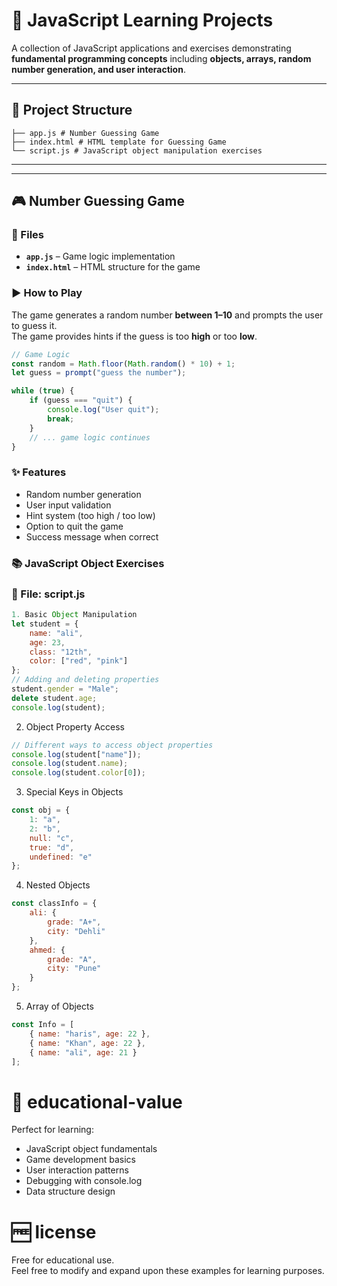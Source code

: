 # 🎯 JavaScript Learning Projects  

A collection of JavaScript applications and exercises demonstrating **fundamental programming concepts** including **objects, arrays, random number generation, and user interaction**.  

---

## 📁 Project Structure  

```
├── app.js # Number Guessing Game
├── index.html # HTML template for Guessing Game
└── script.js # JavaScript object manipulation exercises
```
---

---

## 🎮 Number Guessing Game  

### 📄 Files  
- **`app.js`** – Game logic implementation  
- **`index.html`** – HTML structure for the game  

### ▶️ How to Play  
The game generates a random number **between 1–10** and prompts the user to guess it.  
The game provides hints if the guess is too **high** or too **low**.  

```javascript
// Game Logic
const random = Math.floor(Math.random() * 10) + 1;
let guess = prompt("guess the number");

while (true) {
    if (guess === "quit") {
        console.log("User quit");
        break;
    }
    // ... game logic continues
}
```
### ✨ Features
- Random number generation
- User input validation
- Hint system (too high / too low)
- Option to quit the game
- Success message when correct

### 📚 JavaScript Object Exercises
### 📄 File: script.js

```javascript
1. Basic Object Manipulation
let student = {
    name: "ali",
    age: 23,
    class: "12th",
    color: ["red", "pink"]
};
// Adding and deleting properties
student.gender = "Male";
delete student.age;
console.log(student);
```


2. Object Property Access

```javascript
// Different ways to access object properties
console.log(student["name"]);
console.log(student.name);
console.log(student.color[0]);
```
3. Special Keys in Objects

```javascript
const obj = {
    1: "a",
    2: "b",
    null: "c",
    true: "d",
    undefined: "e"
};
```
4. Nested Objects

```javascript
const classInfo = {
    ali: {
        grade: "A+",
        city: "Dehli"
    },
    ahmed: {
        grade: "A",
        city: "Pune"
    }
};
```

5. Array of Objects

```javascript
const Info = [
    { name: "haris", age: 22 },
    { name: "Khan", age: 22 },
    { name: "ali", age: 21 }
];
```
# 📝 educational-value
Perfect for learning:

- JavaScript object fundamentals  
- Game development basics  
- User interaction patterns  
- Debugging with console.log  
- Data structure design  

# 🆓 license
Free for educational use.  
Feel free to modify and expand upon these examples for learning purposes.  
